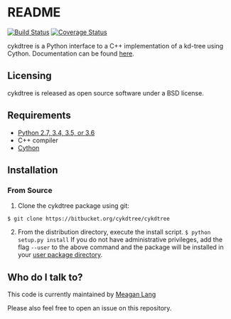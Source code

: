 # README #
[![Build Status](https://travis-ci.org/cykdtree/cykdtree.svg?branch=master)](https://travis-ci.org/cykdtree/cykdtree)
[![Coverage Status](https://coveralls.io/repos/github/cykdtree/cykdtree/badge.svg)](https://coveralls.io/github/cykdtree/cykdtree)

cykdtree is a Python interface to a C++ implementation of a kd-tree using Cython. Documentation can be found [here](http://cykdtree.readthedocs.io/en/latest/).

## Licensing ##
cykdtree is released as open source software under a BSD license.

## Requirements ##
* [Python 2.7, 3.4, 3.5, or 3.6](https://www.python.org/download/)
* C++ compiler
* [Cython](http://cython.org/)

## Installation ##

### From Source ###
1. Clone the cykdtree package using git:

```
$ git clone https://bitbucket.org/cykdtree/cykdtree
``` 

2. From the distribution directory, execute the install script. ```$ python setup.py install```
If you do not have administrative privileges, add the flag ```--user``` to the above command and the package will be installed in your [user package directory](https://docs.python.org/2/install/#alternate-installation-the-user-scheme).

## Who do I talk to? ##
This code is currently maintained by [Meagan Lang](mailto:langmm.astro@gmail.com)

Please also feel free to open an issue on this repository.

